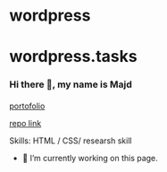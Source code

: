 # wordpress

# wordpress.tasks
### Hi there 👋, my name is Majd 
#### 
[portofolio](file:///C:/Users/User/Downloads/PORTOFOLIO.pdf)

[repo link](file:///C:/Users/User/Downloads/WEJHA.pdf)


Skills:  HTML / CSS/ researsh skill 

- 🔭 I’m currently working on this page. 

